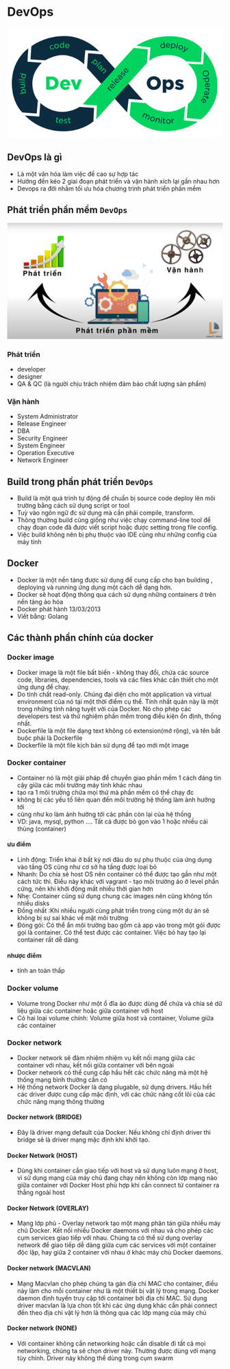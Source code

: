 # DevOps
![Alt text](devops.png?raw=true "Title")

## DevOps là gì 

- Là một văn hóa làm việc đề cao sự hợp tác 
- Hướng đến kéo 2 giai đoạn phát triển và vận hành xích lại gần nhau hơn
- Devops ra đời nhằm tối ưu hóa chương trình phát triển phần mềm

## Phát triển phần mềm `DevOps`
![Alt text](ptpm.png?raw=true "Title")

### Phát triển
- developer
- designer
- QA & QC (là người chịu trách nhiệm đảm bảo chất lượng sản phẩm)

### Vận hành
- System Administrator
- Release Engineer
- DBA
- Security Engineer
- System Engineer
- Operation Executive 
- Network Engineer

## Build trong phần phát triển `DevOps`

- Build là một quá trình tự động để chuẩn bị source code deploy lên môi trường bằng cách sử dụng script or tool
- Tuỳ vào ngôn ngữ đc sử dụng mà cần phải compile, transform.
- Thông thường build cũng giống như việc chạy command-line tool để chạy đoạn code đã được viết script hoặc được setting trong file config. 
- Việc build không nên bị phụ thuộc vào IDE cũng như những config của máy tính


## Docker 

- Docker là một nền tảng được sử dụng để cung cấp cho bạn building , deploying
 và running ứng dụng một cách dễ dạng hơn.
- Docker sẽ hoạt động thông qua cách sử dụng những containers ở trên nền tảng ảo hóa
- Docker phát hành 13/03/2013
- Viết bằng: Golang

## Các thành phần chính của docker

### Docker image
- Docker image là một file bất biến - không thay đổi, chứa các source code, libraries, dependencies, tools và các files khác cần thiết cho một ứng dụng để chạy.
- Do tính chất read-only. Chúng đại diện cho một application và virtual environment của nó tại một thời điểm cụ thể. Tính nhất quán này là một trong những tính năng tuyệt vời của Docker. Nó cho phép các developers test và thử nghiệm phần mềm trong điều kiện ổn định, thống nhất.
- Dockerfile là một file dạng text không có extension(mở rộng), và tên bắt buộc phải là Dockerfile
- Dockerfile là một file kịch bản sử dụng để tạo mới một image

### Docker container
- Container nó là một giải pháp để chuyển giao phần mềm 1 cách đáng tin cậy giữa các môi trường máy tính khác nhau
- tạo ra 1 môi trường chứa mọi thứ mà phần mềm có thể chạy đc
- không bị các yếu tố liên quan đến môi trường hệ thống làm ảnh hưởng tới
- cũng như ko làm ảnh hưởng tới các phần còn lại của hệ thống
- VD: java, mysql, python .... Tất cả được bỏ gọn vào 1 hoặc nhiều cái thùng (container)
#### ưu điểm 
- Linh động: Triển khai ở bất kỳ nơi đâu do sự phụ thuộc của ứng dụng vào tầng OS cũng như cơ sở hạ tầng được loại bỏ
- Nhanh: Do chia sẻ host OS nên container có thể được tạo gần như một cách tức thì. Điều này khác với vagrant - tạo môi trường ảo ở level phần cứng, nên khi khởi động mất nhiều thời gian hơn
- Nhẹ: Container cũng sử dụng chung các images nên cũng không tốn nhiều disks
- Đồng nhất :Khi nhiều người cùng phát triển trong cùng một dự án sẽ không bị sự sai khác về mặt môi trường
- Đóng gói: Có thể ẩn môi trường bao gồm cả app vào trong một gói được gọi là container. Có thể test được các container. Việc bỏ hay tạo lại container rất dễ dàng
#### nhược điểm
- tính an toàn thấp

### Docker volume
- Volume trong Docker như một ổ đĩa ảo được dùng để chứa và chia sẻ dữ liệu giữa các container hoặc giữa container với host
- Có hai loại volume chính: Volume giữa host và container, Volume giữa các container

### Docker network
- Docker network sẽ đảm nhiệm nhiệm vụ kết nối mạng giữa các container với nhau, kết nối giữa container với bên ngoài
- Docker network có thể cung cấp hầu hết các chức năng mà một hệ thống mạng bình thường cần có
- Hệ thống network Docker là dạng plugable, sử dụng drivers. Hầu hết các driver được cung cấp mặc định, với các chức năng cốt lõi của các chức năng mạng thông thường

#### Docker network (BRIDGE)
- Đây là driver mạng default của Docker. Nếu không chỉ định driver thì bridge sẽ là driver mạng mặc định khi khởi tạo.

#### Docker Network (HOST)
- Dùng khi container cần giao tiếp với host và sử dụng luôn mạng ở host, vì sử dụng mạng của máy chủ đang chạy nên không còn lớp mạng nào giữa container với Docker Host phù hợp khi cần connect từ container ra thẳng ngoài host

#### Docker Network (OVERLAY)
- Mạng lớp phủ - Overlay network tạo một mạng phân tán giữa nhiều máy chủ Docker. Kết nối nhiều Docker daemons với nhau và cho phép các cụm services giao tiếp với nhau. Chúng ta có thể sử dụng overlay network để giao tiếp dễ dàng giữa cụm các services với một container độc lập, hay giữa 2 container với nhau ở khác máy chủ Docker daemons.

#### Docker network (MACVLAN)
- Mạng Macvlan cho phép chúng ta gán địa chỉ MAC cho container, điều này làm cho mỗi container như là một thiết bị vật lý trong mạng. Docker daemon định tuyến truy cập tới container bởi địa chỉ MAC. Sử dụng driver macvlan là lựa chon tốt khi các ứng dụng khác cần phải connect đến theo địa chỉ vật lý hơn là thông qua các lớp mạng của máy chủ

#### Docker network (NONE)
- Với container không cần networking hoặc cần disable đi tất cả mọi networking, chúng ta sẽ chọn driver này. Thường được dùng với mạng tùy chỉnh. Driver này không thể dùng trong cụm swarm














